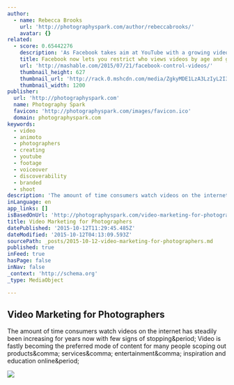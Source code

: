 ```yaml
---
author:
  - name: Rebecca Brooks
    url: 'http://photographyspark.com/author/rebeccabrooks/'
    avatar: {}
related:
  - score: 0.65442276
    description: 'As Facebook takes aim at YouTube with a growing video platform, the social network is giving advertisers and publishers more say in who sees their videos. The company said Tuesday that video creators will now be able to restrict their audience by age and gender, in addition to the location and language options it already offered.'
    title: Facebook now lets you restrict who views videos by age and gender
    url: 'http://mashable.com/2015/07/21/facebook-control-videos/'
    thumbnail_height: 627
    thumbnail_url: 'http://rack.0.mshcdn.com/media/ZgkyMDE1LzA3LzIyL2I3L0ZhY2Vib29rbG9nLjAzZWVjLmpwZwpwCXRodW1iCTEyMDB4NjI3IwplCWpwZw/6ad76c89/343/Facebook-logo-on-iPhone-5S.jpg'
    thumbnail_width: 1200
publisher:
  url: 'http://photographyspark.com'
  name: Photography Spark
  favicon: 'http://photographyspark.com/images/favicon.ico'
  domain: photographyspark.com
keywords:
  - video
  - animoto
  - photographers
  - creating
  - youtube
  - footage
  - voiceover
  - discoverability
  - branded
  - shoot
description: 'The amount of time consumers watch videos on the internet has steadily been increasing for years now with few signs of stopping. Video is fastly becoming the preferred mode of content for many people scoping out products, services, entertainment, inspiration and education online.'
inLanguage: en
app_links: []
isBasedOnUrl: 'http://photographyspark.com/video-marketing-for-photographers/'
title: Video Marketing for Photographers
datePublished: '2015-10-12T11:29:45.485Z'
dateModified: '2015-10-12T04:13:09.593Z'
sourcePath: _posts/2015-10-12-video-marketing-for-photographers.md
published: true
inFeed: true
hasPage: false
inNav: false
_context: 'http://schema.org'
_type: MediaObject

---
```

<article style=""><h1>Video Marketing for Photographers</h1><p>The amount of time consumers watch videos on the internet has steadily been increasing for years now with few signs of stopping&amp;period; Video is fastly becoming the preferred mode of content for many people scoping out products&amp;comma; services&amp;comma; entertainment&amp;comma; inspiration and education online&amp;period;</p><img src="http://photographyspark.com/images/video-marketing-thumb1.jpg" /></article>